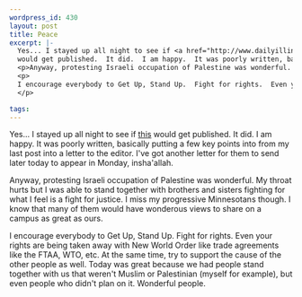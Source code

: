 ```yaml
--- 
wordpress_id: 430
layout: post
title: Peace
excerpt: |-
  Yes... I stayed up all night to see if <a href="http://www.dailyillini.com/apr01/apr27/opinions/stories/letter03.shtml">this</a>
  would get published.  It did.  I am happy.  It was poorly written, basically putting a few key points into from my last post into a letter to the editor.  I've got another letter for them to send later today to appear in Monday, insha'allah.  
  <p>Anyway, protesting Israeli occupation of Palestine was wonderful.  My throat hurts but I was able to stand together with brothers and sisters fighting for what I feel is a fight for justice.  I miss my progressive Minnesotans though.  I know that many of them would have wonderous views to share on a campus as great as ours.</p>
  <p>
  I encourage everybody to Get Up, Stand Up.  Fight for rights.  Even your rights are being taken away with New World Order like trade agreements like the FTAA, WTO, etc.  At the same time, try to support the cause of the other people as well.  Today was great because we had people stand together with us that weren't Muslim or Palestinian (myself for example), but even people who didn't plan on it.  Wonderful people.  
  </p>

tags: 
---
```


Yes... I stayed up all night to see if <a href="http://www.dailyillini.com/apr01/apr27/opinions/stories/letter03.shtml">this</a>
would get published.  It did.  I am happy.  It was poorly written, basically putting a few key points into from my last post into a letter to the editor.  I've got another letter for them to send later today to appear in Monday, insha'allah.  
<p>Anyway, protesting Israeli occupation of Palestine was wonderful.  My throat hurts but I was able to stand together with brothers and sisters fighting for what I feel is a fight for justice.  I miss my progressive Minnesotans though.  I know that many of them would have wonderous views to share on a campus as great as ours.</p>
<p>
I encourage everybody to Get Up, Stand Up.  Fight for rights.  Even your rights are being taken away with New World Order like trade agreements like the FTAA, WTO, etc.  At the same time, try to support the cause of the other people as well.  Today was great because we had people stand together with us that weren't Muslim or Palestinian (myself for example), but even people who didn't plan on it.  Wonderful people.  
</p>
